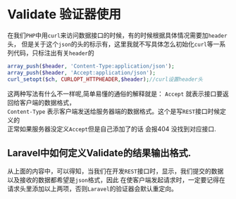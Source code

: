 # Validate 验证器使用

在我们`PHP`中用`curl`来访问数据接口的时候，有的时候根据具体情况需要加`header`头，
但是关于这个`json`的头的标示有，这里我就不写具体怎么初始化`curl`等一系列代码，只标注出有关`header`的
```php
array_push($header, 'Content-Type:application/json');
array_push($header, 'Accept:application/json');
curl_setopt($ch, CURLOPT_HTTPHEADER,$header);//curl设置header头
```

这两种写法有什么不一样呢,简单易懂的通俗的解释就是：
`Accept` 就表示接口要返回给客户端的数据格式，  
`Content-Type` 表示客户端发送给服务器端的数据格式。这个是写`REST`接口时候定义的  
正常如果服务器没定义`Accept`但是自己添加了的话 会报404 没找到对应接口.


## Laravel中如何定义Validate的结果输出格式.
从上面的内容中，可以得知，当我们在开发`REST`接口时，显示，我们提交的数据以及接收的数据都希望是`json`格式，因此
在使客户端发起请求时，一定要记得在请求头里添加以上两项，否则`Laravel`的验证器会默认重定向。
